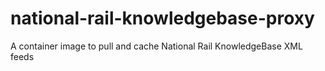 # national-rail-knowledgebase-proxy
A container image to pull and cache National Rail KnowledgeBase XML feeds
